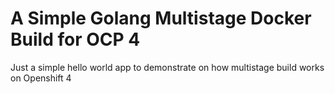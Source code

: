 # A Simple Golang Multistage Docker Build for OCP 4

Just a simple hello world app to demonstrate on how multistage build works on Openshift 4
